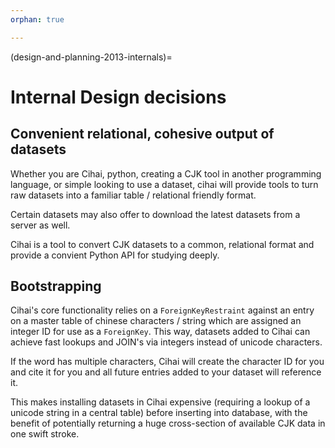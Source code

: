 ```yaml
---
orphan: true

---
```


(design-and-planning-2013-internals)=

# Internal Design decisions

## Convenient relational, cohesive output of datasets

Whether you are Cihai, python, creating a CJK tool in another programming
language, or simple looking to use a dataset, cihai will provide tools
to turn raw datasets into a familiar table / relational friendly format.

Certain datasets may also offer to download the latest datasets from a
server as well.

Cihai is a tool to convert CJK datasets to a common, relational format
and provide a convient Python API for studying deeply.

## Bootstrapping

Cihai's core functionality relies on a `ForeignKeyRestraint` against
an entry on a master table of chinese characters / string which are
assigned an integer ID for use as a `ForeignKey`. This way, datasets
added to Cihai can achieve fast lookups and JOIN's via integers instead of
unicode characters.

If the word has multiple characters, Cihai will create the character ID
for you and cite it for you and all future entries added to your dataset
will reference it.

This makes installing datasets in Cihai expensive (requiring a lookup of a
unicode string in a central table) before inserting into database, with
the benefit of potentially returning a huge cross-section of available CJK
data in one swift stroke.


